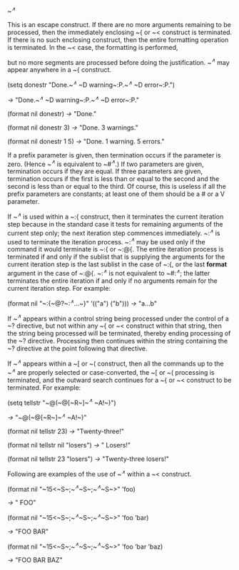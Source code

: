  



&#126;<i><sup>∧</sup></i> 



This is an escape construct. If there are no more arguments remaining to be processed, then the immediately enclosing &#126;\{ or &#126;&lt; construct is terminated. If there is no such enclosing construct, then the entire formatting operation is terminated. In the &#126;&lt; case, the formatting is performed, 



but no more segments are processed before doing the justification. &#126;<i><sup>∧</sup></i> may appear anywhere in a &#126;\{ construct. 



(setq donestr "Done.&#126;<i><sup>∧</sup></i> &#126;D warning&#126;:P.&#126;<i><sup>∧</sup></i> &#126;D error&#126;:P.") 



<i>→</i> "Done.&#126;<i><sup>∧</sup></i> &#126;D warning&#126;:P.&#126;<i><sup>∧</sup></i> &#126;D error&#126;:P." 



(format nil donestr) *→* "Done." 



(format nil donestr 3) *→* "Done. 3 warnings." 



(format nil donestr 1 5) *→* "Done. 1 warning. 5 errors." 



If a prefix parameter is given, then termination occurs if the parameter is zero. (Hence &#126;<i><sup>∧</sup></i> is equivalent to &#126;#<i><sup>∧</sup></i>.) If two parameters are given, termination occurs if they are equal. If three parameters are given, termination occurs if the first is less than or equal to the second and the second is less than or equal to the third. Of course, this is useless if all the prefix parameters are constants; at least one of them should be a # or a V parameter. 



If &#126;<i><sup>∧</sup></i> is used within a &#126;:\{ construct, then it terminates the current iteration step because in the standard case it tests for remaining arguments of the current step only; the next iteration step commences immediately. &#126;:<i><sup>∧</sup></i> is used to terminate the iteration process. &#126;:<i><sup>∧</sup></i> may be used only if the command it would terminate is &#126;:\{ or &#126;:@\{. The entire iteration process is terminated if and only if the sublist that is supplying the arguments for the current iteration step is the last sublist in the case of &#126;:\{, or the last <b>format</b> argument in the case of &#126;:@\{. &#126;:<i><sup>∧</sup></i> is not equivalent to &#126;#:<i><sup>∧</sup></i>; the latter terminates the entire iteration if and only if no arguments remain for the current iteration step. For example: 



(format nil "&#126;:\{&#126;@?&#126;:<i><sup>∧</sup></i>...&#126;\}" ’(("a") ("b"))) <i>→</i> "a...b" 



If &#126;<i><sup>∧</sup></i> appears within a control string being processed under the control of a &#126;? directive, but not within any &#126;\{ or &#126;&lt; construct within that string, then the string being processed will be terminated, thereby ending processing of the &#126;? directive. Processing then continues within the string containing the &#126;? directive at the point following that directive. 







 



 



If &#126;<i><sup>∧</sup></i> appears within a &#126;[ or &#126;( construct, then all the commands up to the &#126;<i><sup>∧</sup></i> are properly selected or case-converted, the &#126;[ or &#126;( processing is terminated, and the outward search continues for a &#126;\{ or &#126;&lt; construct to be terminated. For example: 



(setq tellstr "&#126;@(&#126;@[&#126;R&#126;]&#126;<i><sup>∧</sup></i> &#126;A!&#126;)") 



<i>→</i> "&#126;@(&#126;@[&#126;R&#126;]&#126;<i><sup>∧</sup></i> &#126;A!&#126;)" 



(format nil tellstr 23) *→* "Twenty-three!" 



(format nil tellstr nil "losers") *→* " Losers!" 



(format nil tellstr 23 "losers") *→* "Twenty-three losers!" 



Following are examples of the use of &#126;<i><sup>∧</sup></i> within a &#126;&lt; construct. 



(format nil "&#126;15&lt;&#126;S&#126;;&#126;<i><sup>∧</sup></i>&#126;S&#126;;&#126;<i><sup>∧</sup></i>&#126;S&#126;&gt;" ’foo) 



*→* " FOO" 



(format nil "&#126;15&lt;&#126;S&#126;;&#126;<i><sup>∧</sup></i>&#126;S&#126;;&#126;<i><sup>∧</sup></i>&#126;S&#126;&gt;" ’foo ’bar) 



*→* "FOO BAR" 



(format nil "&#126;15&lt;&#126;S&#126;;&#126;<i><sup>∧</sup></i>&#126;S&#126;;&#126;<i><sup>∧</sup></i>&#126;S&#126;&gt;" ’foo ’bar ’baz) 



*→* "FOO BAR BAZ" 



